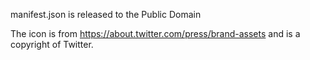 manifest.json is released to the Public Domain

The icon is from https://about.twitter.com/press/brand-assets and is a copyright of Twitter.
